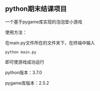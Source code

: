 ## python期末结课项目

一个基于pygame库实现的泡泡堂小游戏

使用方法：

在main.py文件所在的文件夹下，在终端中输入

```shell
python main.py
```

即可使游戏成功运行

python版本：3.7.0

pygame库版本：2.5.2